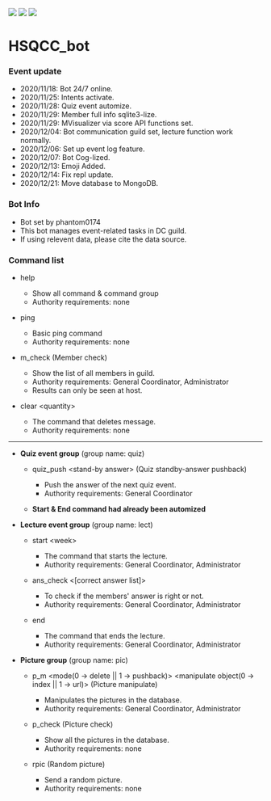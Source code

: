 ![](https://img.shields.io/uptimerobot/status/m786417212-72995a6e32a6e120933f8255)
![](https://img.shields.io/uptimerobot/ratio/7/m786417212-72995a6e32a6e120933f8255)
![](https://img.shields.io/uptimerobot/ratio/m786417212-72995a6e32a6e120933f8255)
# HSQCC_bot

### Event update
- 2020/11/18: Bot 24/7 online.
- 2020/11/25: Intents activate.
- 2020/11/28: Quiz event automize.
- 2020/11/29: Member full info sqlite3-lize.
- 2020/11/29: MVisualizer via score API functions set.
- 2020/12/04: Bot communication guild set, lecture function work normally.
- 2020/12/06: Set up event log feature.
- 2020/12/07: Bot Cog-lized.
- 2020/12/13: Emoji Added.
- 2020/12/14: Fix repl update.
- 2020/12/21: Move database to MongoDB.


### Bot Info
 - Bot set by phantom0174
 - This bot manages event-related tasks in DC guild.
 - If using relevent data, please cite the data source.

### Command list
* help
  * Show all command & command group
  * Authority requirements: none

* ping
  * Basic ping command
  * Authority requirements: none

* m_check (Member check)
  * Show the list of all members in guild.
  * Authority requirements: General Coordinator, Administrator
  * Results can only be seen at host.

* clear \<quantity\>
  * The command that deletes message.
  * Authority requirements: none

---

* **Quiz event group** (group name: quiz)

  * quiz_push \<stand-by answer\> (Quiz standby-answer pushback)
    * Push the answer of the next quiz event.
    * Authority requirements: General Coordinator

  * **Start & End command had already been automized**


* **Lecture event group** (group name: lect)

  * start \<week\>
    * The command that starts the lecture.
    * Authority requirements: General Coordinator, Administrator

  * ans_check \<\[correct answer list\]\>
    * To check if the members' answer is right or not.
    * Authority requirements: General Coordinator, Administrator

  * end
    * The command that ends the lecture.
    * Authority requirements: General Coordinator, Administrator


* **Picture group** (group name: pic)

  * p_m \<mode(0 -> delete || 1 -> pushback)\> \<manipulate object(0 -> index || 1 -> url)\> (Picture manipulate)
    * Manipulates the pictures in the database.
    * Authority requirements: General Coordinator, Administrator

  * p_check (Picture check)
    * Show all the pictures in the database.
    * Authority requirements: none

  * rpic (Random picture)
    * Send a random picture.
    * Authority requirements: none
